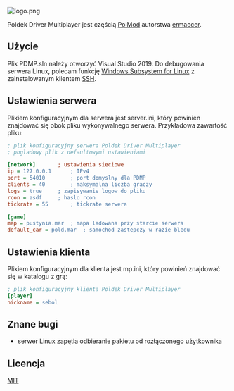 ![logo.png](https://i.imgur.com/fxNYG03.png)

Poldek Driver Multiplayer jest częścią [PolMod](https://github.com/ermaccer/PolMod) autorstwa [ermaccer](https://github.com/ermaccer/).

## Użycie

Plik PDMP.sln należy otworzyć Visual Studio 2019. Do debugowania serwera Linux, polecam funkcję [Windows Subsystem for Linux](https://docs.microsoft.com/en-us/windows/wsl/install-win10) z zainstalowanym klientem [SSH](https://www.illuminiastudios.com/dev-diaries/ssh-on-windows-subsystem-for-linux/).

## Ustawienia serwera

Plikiem konfiguracyjnym dla serwera jest server.ini, który powinien znajdować się obok pliku wykonywalnego serwera. Przykładowa zawartość pliku:

```ini
; plik konfiguracyjny serwera Poldek Driver Multiplayer
; pogladowy plik z defaultowymi ustawieniami

[network]		; ustawienia sieciowe
ip = 127.0.0.1		; IPv4
port = 54010		; port domyslny dla PDMP
clients = 40		; maksymalna liczba graczy
logs = true		; zapisywanie logow do pliku
rcon = asdf		; haslo rcon
tickrate = 55		; tickrate serwera

[game]
map = pustynia.mar	; mapa ladowana przy starcie serwera
default_car = pold.mar	; samochod zastepczy w razie bledu
```
## Ustawienia klienta

Plikiem konfiguracyjnym dla klienta jest mp.ini, który powinień znajdować się w katalogu z grą:

```ini
; plik konfiguracyjny klienta Poldek Driver Multiplayer
[player]
nickname = sebol
```
## Znane bugi

- serwer Linux zapętla odbieranie pakietu od rozłączonego użytkownika

## Licencja
[MIT](https://choosealicense.com/licenses/mit/)
